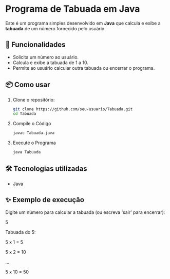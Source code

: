 # Programa de Tabuada em Java

Este é um programa simples desenvolvido em **Java** que calcula e exibe a **tabuada** de um número fornecido pelo usuário.

## 🚀 Funcionalidades
- Solicita um número ao usuário.
- Calcula e exibe a tabuada de 1 a 10.
- Permite ao usuário calcular outra tabuada ou encerrar o programa.

## 📦 Como usar

1. Clone o repositório:
   ```bash
   git clone https://github.com/seu-usuario/Tabuada.git
   cd Tabuada
2. Compile o Código
   ```bash
   javac Tabuada.java
3. Execute o Programa
   ```bash
   java Tabuada
   
## 🛠️ Tecnologias utilizadas
- Java

 
## ✨ Exemplo de execução
   Digite um número para calcular a tabuada (ou escreva 'sair' para encerrar):
   
   5

   Tabuada do 5:
   
   5 x 1 = 5
   
   5 x 2 = 10
   
   ...
   
   5 x 10 = 50



    
